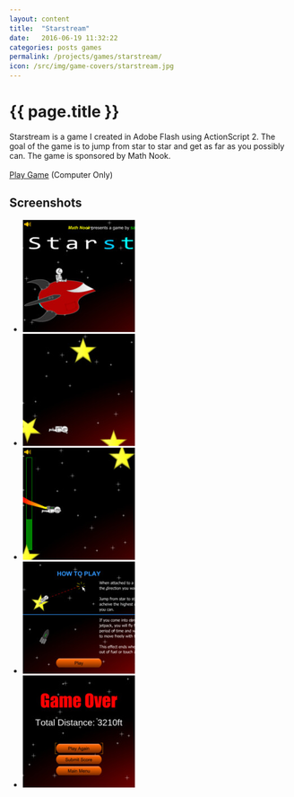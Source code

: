 ```yaml
---
layout: content
title:  "Starstream"
date:   2016-06-19 11:32:22
categories: posts games
permalink: /projects/games/starstream/
icon: /src/img/game-covers/starstream.jpg
---
```

<h1>{{ page.title }}</h1>
<p>
  Starstream is a game I created in Adobe Flash using ActionScript 2. The goal of the game is to jump from star to star and get as far as you possibly can. The game is sponsored by Math Nook.<br>
  <br>
  <a href="play">Play Game</a> (Computer Only)
</p>

<h2>Screenshots</h2>
<ul class="photo-gallery">
  <li>
    <a href="" data-box-img="/src/img/game-screens/starstream.jpg">
      <img src="/src/img/game-screens-square/starstream.jpg">
    </a>
  </li>
  <li>
    <a href="" data-box-img="/src/img/game-screens/starstream-jump.jpg">
      <img src="/src/img/game-screens-square/starstream-jump.jpg">
    </a>
  </li>
  <li>
    <a href="" data-box-img="/src/img/game-screens/starstream-rocket.jpg">
      <img src="/src/img/game-screens-square/starstream-rocket.jpg">
    </a>
  </li>
  <li>
    <a href="" data-box-img="/src/img/game-screens/starstream-instructions.jpg">
      <img src="/src/img/game-screens-square/starstream-instructions.jpg">
    </a>
  </li>
  <li>
    <a href="" data-box-img="/src/img/game-screens/starstream-game-over.jpg">
      <img src="/src/img/game-screens-square/starstream-game-over.jpg">
    </a>
  </li>
</ul>